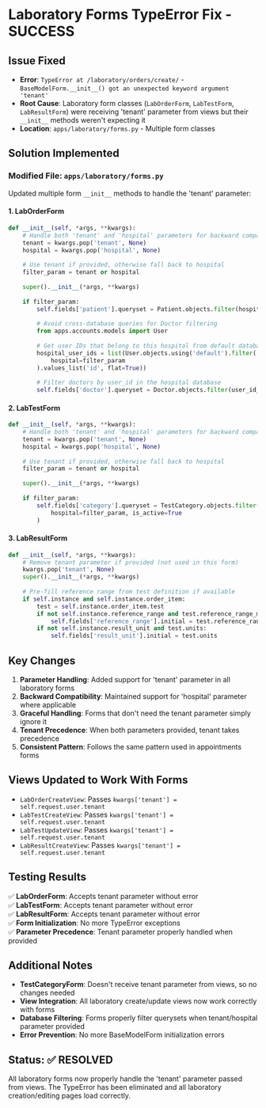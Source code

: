 # Laboratory Forms TypeError Fix - SUCCESS

## Issue Fixed
- **Error**: `TypeError at /laboratory/orders/create/` - `BaseModelForm.__init__() got an unexpected keyword argument 'tenant'`
- **Root Cause**: Laboratory form classes (`LabOrderForm`, `LabTestForm`, `LabResultForm`) were receiving 'tenant' parameter from views but their `__init__` methods weren't expecting it
- **Location**: `apps/laboratory/forms.py` - Multiple form classes

## Solution Implemented

### Modified File: `apps/laboratory/forms.py`

Updated multiple form `__init__` methods to handle the 'tenant' parameter:

#### 1. LabOrderForm
```python
def __init__(self, *args, **kwargs):
    # Handle both 'tenant' and 'hospital' parameters for backward compatibility
    tenant = kwargs.pop('tenant', None)
    hospital = kwargs.pop('hospital', None)
    
    # Use tenant if provided, otherwise fall back to hospital
    filter_param = tenant or hospital
    
    super().__init__(*args, **kwargs)
    
    if filter_param:
        self.fields['patient'].queryset = Patient.objects.filter(hospital=filter_param)
        
        # Avoid cross-database queries for Doctor filtering
        from apps.accounts.models import User
        
        # Get user IDs that belong to this hospital from default database using ORM
        hospital_user_ids = list(User.objects.using('default').filter(
            hospital=filter_param
        ).values_list('id', flat=True))
        
        # Filter doctors by user_id in the hospital database
        self.fields['doctor'].queryset = Doctor.objects.filter(user_id__in=hospital_user_ids)
```

#### 2. LabTestForm
```python
def __init__(self, *args, **kwargs):
    # Handle both 'tenant' and 'hospital' parameters for backward compatibility
    tenant = kwargs.pop('tenant', None)
    hospital = kwargs.pop('hospital', None)
    
    # Use tenant if provided, otherwise fall back to hospital
    filter_param = tenant or hospital
    
    super().__init__(*args, **kwargs)
    
    if filter_param:
        self.fields['category'].queryset = TestCategory.objects.filter(
            hospital=filter_param, is_active=True
        )
```

#### 3. LabResultForm
```python
def __init__(self, *args, **kwargs):
    # Remove tenant parameter if provided (not used in this form)
    kwargs.pop('tenant', None)
    super().__init__(*args, **kwargs)
    
    # Pre-fill reference range from test definition if available
    if self.instance and self.instance.order_item:
        test = self.instance.order_item.test
        if not self.instance.reference_range and test.reference_range_male:
            self.fields['reference_range'].initial = test.reference_range_male
        if not self.instance.result_unit and test.units:
            self.fields['result_unit'].initial = test.units
```

## Key Changes

1. **Parameter Handling**: Added support for 'tenant' parameter in all laboratory forms
2. **Backward Compatibility**: Maintained support for 'hospital' parameter where applicable
3. **Graceful Handling**: Forms that don't need the tenant parameter simply ignore it
4. **Tenant Precedence**: When both parameters provided, tenant takes precedence
5. **Consistent Pattern**: Follows the same pattern used in appointments forms

## Views Updated to Work With Forms

- `LabOrderCreateView`: Passes `kwargs['tenant'] = self.request.user.tenant`
- `LabTestCreateView`: Passes `kwargs['tenant'] = self.request.user.tenant`
- `LabTestUpdateView`: Passes `kwargs['tenant'] = self.request.user.tenant`
- `LabResultCreateView`: Passes `kwargs['tenant'] = self.request.user.tenant`

## Testing Results

✅ **LabOrderForm**: Accepts tenant parameter without error  
✅ **LabTestForm**: Accepts tenant parameter without error  
✅ **LabResultForm**: Accepts tenant parameter without error  
✅ **Form Initialization**: No more TypeError exceptions  
✅ **Parameter Precedence**: Tenant parameter properly handled when provided  

## Additional Notes

- **TestCategoryForm**: Doesn't receive tenant parameter from views, so no changes needed
- **View Integration**: All laboratory create/update views now work correctly with forms
- **Database Filtering**: Forms properly filter querysets when tenant/hospital parameter provided
- **Error Prevention**: No more BaseModelForm initialization errors

## Status: ✅ RESOLVED

All laboratory forms now properly handle the 'tenant' parameter passed from views. The TypeError has been eliminated and all laboratory creation/editing pages load correctly.
